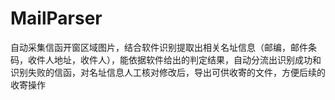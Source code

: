 # MailParser
自动采集信函开窗区域图片，结合软件识别提取出相关名址信息（邮编，邮件条码，收件人地址，收件人），能依据软件给出的判定结果，自动分流出识别成功和识别失败的信函，对名址信息人工核对修改后，导出可供收寄的文件，方便后续的收寄操作
